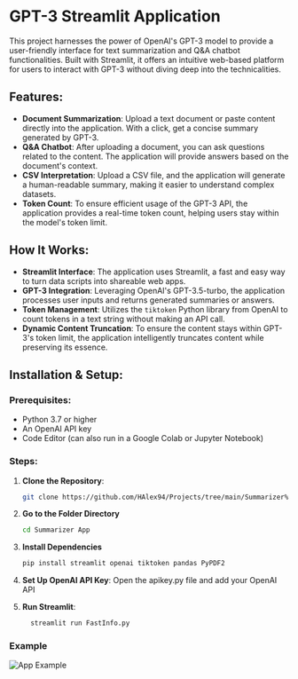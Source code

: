 # GPT-3 Streamlit Application

This project harnesses the power of OpenAI's GPT-3 model to provide a user-friendly interface for text summarization and Q&A chatbot functionalities. Built with Streamlit, it offers an intuitive web-based platform for users to interact with GPT-3 without diving deep into the technicalities.

## Features:
- **Document Summarization**: Upload a text document or paste content directly into the application. With a click, get a concise summary generated by GPT-3.
- **Q&A Chatbot**: After uploading a document, you can ask questions related to the content. The application will provide answers based on the document's context.
- **CSV Interpretation**: Upload a CSV file, and the application will generate a human-readable summary, making it easier to understand complex datasets.
- **Token Count**: To ensure efficient usage of the GPT-3 API, the application provides a real-time token count, helping users stay within the model's token limit.

## How It Works:
- **Streamlit Interface**: The application uses Streamlit, a fast and easy way to turn data scripts into shareable web apps.
- **GPT-3 Integration**: Leveraging OpenAI's GPT-3.5-turbo, the application processes user inputs and returns generated summaries or answers.
- **Token Management**: Utilizes the `tiktoken` Python library from OpenAI to count tokens in a text string without making an API call.
- **Dynamic Content Truncation**: To ensure the content stays within GPT-3's token limit, the application intelligently truncates content while preserving its essence.

## Installation & Setup:

### Prerequisites:
- Python 3.7 or higher
- An OpenAI API key
- Code Editor (can also run in a Google Colab or Jupyter Notebook)

### Steps:

1. **Clone the Repository**:
   ```bash
   git clone https://github.com/HAlex94/Projects/tree/main/Summarizer%20App

2. **Go to the Folder Directory**
   ```bash
   cd Summarizer App  
3. **Install Dependencies**
    ```bash
    pip install streamlit openai tiktoken pandas PyPDF2
    ```
 
4. **Set Up OpenAI API Key**:
 Open the apikey.py file and add your OpenAI API

5. **Run Streamlit**:
    ```bash
      streamlit run FastInfo.py
    ```
### Example
![App Example](https://github.com/HAlex94/Projects/assets/108144585/80ae9938-a4ca-4545-98cd-f6d9a9352769)
